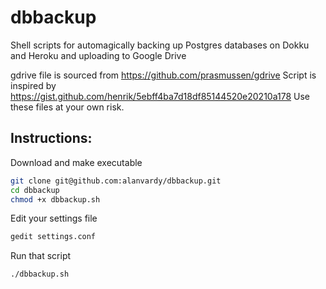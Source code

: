# dbbackup
Shell scripts for automagically backing up Postgres databases on Dokku and Heroku and uploading to Google Drive

gdrive file is sourced from https://github.com/prasmussen/gdrive
Script is inspired by https://gist.github.com/henrik/5ebff4ba7d18df85144520e20210a178
Use these files at your own risk.

## Instructions:

Download and make executable

```bash
git clone git@github.com:alanvardy/dbbackup.git
cd dbbackup
chmod +x dbbackup.sh
```

Edit your settings file

```bash
gedit settings.conf
```

Run that script

```bash
./dbbackup.sh
```
